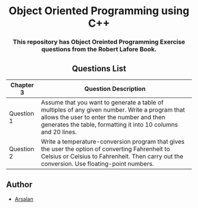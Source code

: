 <div align="center">
<h1> Object Oriented Programming using C++ </h1>

<h3>This repository has Object Oreinted Programming Exercise questions from the Robert Lafore Book.</h3>
</div>

<div align="center">
<h2> Questions List </h2>
</div>

| Chapter 3  | Question Description                                                                                                                                                                                          |
| ---------- | ------------------------------------------------------------------------------------------------------------------------------------------------------------------------------------------------------------- |
| Question 1 | Assume that you want to generate a table of multiples of any given number. Write a program that allows the user to enter the number and then generates the table, formatting it into 10 columns and 20 lines. |
| Question 2 | Write a temperature-conversion program that gives the user the option of converting Fahrenheit to Celsius or Celsius to Fahrenheit. Then carry out the conversion. Use floating-point numbers.                |

## Author

- [Arsalan](https://www.github.com/arsalan-kazmi)
